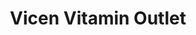 ---
title: "Vicen Vitamin Outlet"
url: /pennsville/vicen-vitamin-outlet/
shop: nutrition supplements
---
